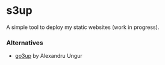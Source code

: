 # s3up

A simple tool to deploy my static websites (work in progress).

### Alternatives

* [go3up](https://github.com/alexaandru/go3up) by Alexandru Ungur
